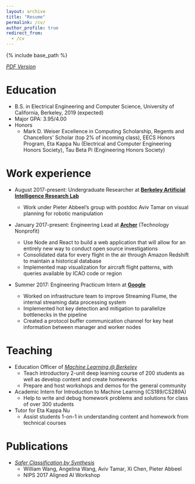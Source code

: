 ```yaml
---
layout: archive
title: "Resume"
permalink: /cv/
author_profile: true
redirect_from:
  - /cv
---
```


{% include base_path %}

[*PDF Version*](http://angelina-wang.github.io/files/resume.pdf)

Education
======
* B.S. in Electrical Engineering and Computer Science, University of California, Berkeley, 2019 (expected)
* Major GPA: 3.95/4.00
* Honors
  * Mark D. Weiser Excellence in Computing Scholarship, Regents and Chancellors' Scholar (top 2% of incoming class), EECS Honors Program, Eta Kappa Nu (Electrical and Computer Engineering Honors Society), Tau Beta Pi (Engineering Honors Society)

Work experience
======
* August 2017-present: Undergraduate Researcher at [**Berkeley Artificial Intelligence Research Lab**](http://bair.berkeley.edu)
  * Work under Pieter Abbeel’s group with postdoc Aviv Tamar on visual planning for robotic manipulation

* January 2017-present: Engineering Lead at [**Archer**](https://www.archerimpact.com) (Technology Nonprofit)
  * Use Node and React to build a web application that will allow for an entirely new way to conduct open source investigations
  * Consolidated data for every flight in the air through Amazon Redshift to maintain a historical database
  * Implemented map visualization for aircraft flight patterns, with queries available by ICAO code or region

* Summer 2017: Engineering Practicum Intern at [**Google**](https://www.google.com)
  * Worked on infrastructure team to improve Streaming Flume, the internal streaming data processing system
  * Implemented hot key detection and mitigation to parallelize bottlenecks in the pipeline
  * Created a protocol buffer communication channel for key heat information between manager and worker nodes

Teaching
=======
* Education Officer of [*Machine Learning @ Berkeley*](https://ml.berkeley.edu/)
  * Teach introductory 2-unit deep learning course of 200 students as well as develop content and create homeworks
  * Prepare and host workshops and demos for the general community
* Academic Intern for Introduction to Machine Learning (CS189/CS289A)
  * Help to write and debug homework problems and solutions for class of over 300 students
* Tutor for Eta Kappa Nu
  * Assist students 1-on-1 in understanding content and homework from technical courses

<!-- Extracurriculars
=======
* Academic Intern for Introduction to Machine Learning (CS189/CS289A)
* Member of [*Machine Learning @ Berkeley*](https://ml.berkeley.edu/) -->

<!-- 
Skills
======
* Skill 1
* Skill 2
  * Sub-skill 2.1
  * Sub-skill 2.2
  * Sub-skill 2.3
* Skill 3 -->

Publications
======
* [*Safer Classification by Synthesis*](https://arxiv.org/abs/1711.08534)
  * William Wang, Angelina Wang, Aviv Tamar, Xi Chen, Pieter Abbeel
  * NIPS 2017 Aligned AI Workshop

<!--   <ul>{% for post in site.publications %}
    {% include archive-single-cv.html %}
  {% endfor %}</ul> -->
  
<!-- Talks
======
  <ul>{% for post in site.talks %}
    {% include archive-single-talk-cv.html %}
  {% endfor %}</ul>
  
Teaching
======
  <ul>{% for post in site.teaching %}
    {% include archive-single-cv.html %}
  {% endfor %}</ul>
  
Service and leadership
======
* Currently signed in to 43 different slack teams -->
